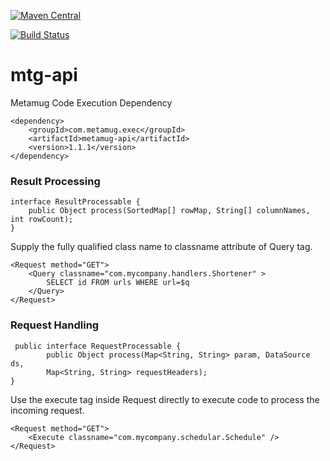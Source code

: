 [![Maven Central](https://maven-badges.herokuapp.com/maven-central/com.metamug.exec/metamug-api/badge.svg)](http://search.maven.org/#artifactdetails|com.metamug.exec|metamug-api|1.1.1|)

[![Build Status](https://travis-ci.org/metamug/mtg-api.svg?branch=master)](https://travis-ci.org/metamug/mtg-api)

# mtg-api
Metamug Code Execution Dependency

```
<dependency>
    <groupId>com.metamug.exec</groupId>
    <artifactId>metamug-api</artifactId>
    <version>1.1.1</version>
</dependency>
```

### Result Processing

```
interface ResultProcessable {
    public Object process(SortedMap[] rowMap, String[] columnNames, int rowCount);
}
```
Supply the fully qualified class name to classname attribute of Query tag. 

```
<Request method="GET">
	<Query classname="com.mycompany.handlers.Shortener" >
	    SELECT id FROM urls WHERE url=$q
	</Query>
</Request>
```

### Request Handling

```
 public interface RequestProcessable {
        public Object process(Map<String, String> param, DataSource ds, 
        Map<String, String> requestHeaders);
}
```
Use the execute tag inside Request directly to execute code to process the incoming request.

```
<Request method="GET">
    <Execute classname="com.mycompany.schedular.Schedule" />
</Request>
```

